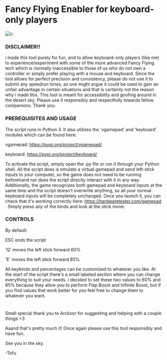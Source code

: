 # Fancy Flying Enabler for keyboard-only players

![c:](https://i.imgur.com/s43yIIE.png)


### DISCLAIMER!!

i made this tool purely for fun, and to allow keyboard-only players (like me) to experience/experiment with some of the more advanced Fancy Flying tech which is normally inaccessible to those of us who do not own a controller or simply prefer playing with a mouse and keyboard. Since the tool allows for perfect precision and consistency, please do not use it to submit any speedrun times, as one might argue it could be used to gain an unfair advantage in certain situations and that is certainly not the reason why i made this. This tool is meant for accessibility and goofing around in the desert sky. Please use it responsibly and respectfully towards fellow companions. Thank you.

### PREREQUISITES AND USAGE

The script runs in Python 3. It also utilizes the 'vgamepad' and 'keyboard' modules which can be found here:

vgamepad: https://pypi.org/project/vgamepad/

keyboard: https://pypi.org/project/keyboard/

To activate the script, simply open the .py file or run it through your Python shell. All the script does is emulate a virtual gamepad and send left-stick inputs to your computer, so the game does not need to be running beforehand nor does the script directly interact with it in any way. Additionally, the game recognizes both gamepad and keyboard inputs at the same time and the script doesn't overwrite anything, so all your normal keyboard inputs will be completely unchanged.
Once you launch it, you can check that it's working correctly here: https://hardwaretester.com/gamepad . Simply press any of the binds and look at the stick move.

### CONTROLS

By default:

ESC ends the script

'Q' moves the left stick forward 60%

'E' moves the left stick forward 85%


All keybinds and percentages can be customized to whatever you like. At the start of the script there's a small labeled section where you can change everything to suit your needs. i decided to set these two values to 60% and 85% because they allow you to perform Flap Boost and Infinite Boost, but if you find values that work better for you feel free to change them to whatever you want.

#  

Small special thank you to Arckoor for suggesting and helping with a couple things <3

Aaand that's pretty much it! Once again please use this tool responsibly and have fun.

See you in the sky.

-Tofu
